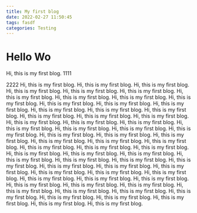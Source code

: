 ```yaml
---
title: My first blog
date: 2022-02-27 11:50:45
tags: fasdf
categories: Testing
---
```


# Hello Wo
Hi, this is my first blog.
1111
<!-- more -->
2222
Hi, this is my first blog.
Hi, this is my first blog.
Hi, this is my first blog.
Hi, this is my first blog.
Hi, this is my first blog.
Hi, this is my first blog.
Hi, this is my first blog.
Hi, this is my first blog.
Hi, this is my first blog.
Hi, this is my first blog.
Hi, this is my first blog.
Hi, this is my first blog.
Hi, this is my first blog.
Hi, this is my first blog.
Hi, this is my first blog.
Hi, this is my first blog.
Hi, this is my first blog.
Hi, this is my first blog.
Hi, this is my first blog.
Hi, this is my first blog.
Hi, this is my first blog.
Hi, this is my first blog.
Hi, this is my first blog.
Hi, this is my first blog.
Hi, this is my first blog.
Hi, this is my first blog.
Hi, this is my first blog.
Hi, this is my first blog.
Hi, this is my first blog.
Hi, this is my first blog.
Hi, this is my first blog.
Hi, this is my first blog.
Hi, this is my first blog.
Hi, this is my first blog.
Hi, this is my first blog.
Hi, this is my first blog.
Hi, this is my first blog.
Hi, this is my first blog.
Hi, this is my first blog.
Hi, this is my first blog.
Hi, this is my first blog.
Hi, this is my first blog.
Hi, this is my first blog.
Hi, this is my first blog.
Hi, this is my first blog.
Hi, this is my first blog.
Hi, this is my first blog.
Hi, this is my first blog.
Hi, this is my first blog.
Hi, this is my first blog.
Hi, this is my first blog.
Hi, this is my first blog.
Hi, this is my first blog.
Hi, this is my first blog.
Hi, this is my first blog.
Hi, this is my first blog.
Hi, this is my first blog.
Hi, this is my first blog.
Hi, this is my first blog.
Hi, this is my first blog.
Hi, this is my first blog.
Hi, this is my first blog.
Hi, this is my first blog.


